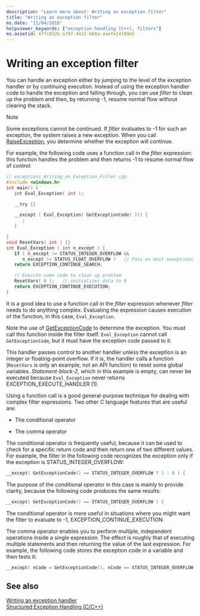 ```yaml
---
description: "Learn more about: Writing an exception filter"
title: "Writing an exception filter"
ms.date: "11/04/2016"
helpviewer_keywords: ["exception handling [C++], filters"]
ms.assetid: 47fc832b-a707-4422-b60a-aaefe14189e5
---
```

# Writing an exception filter

You can handle an exception either by jumping to the level of the exception handler or by continuing execution. Instead of using the exception handler code to handle the exception and falling through, you can use *filter* to clean up the problem and then, by returning -1, resume normal flow without clearing the stack.

> [!NOTE]
> Some exceptions cannot be continued. If *filter* evaluates to -1 for such an exception, the system raises a new exception. When you call [RaiseException](/windows/win32/api/errhandlingapi/nf-errhandlingapi-raiseexception), you determine whether the exception will continue.

For example, the following code uses a function call in the *filter* expression: this function handles the problem and then returns -1 to resume normal flow of control:

```cpp
// exceptions_Writing_an_Exception_Filter.cpp
#include <windows.h>
int main() {
   int Eval_Exception( int );

   __try {}

   __except ( Eval_Exception( GetExceptionCode( ))) {
      ;
   }

}
void ResetVars( int ) {}
int Eval_Exception ( int n_except ) {
   if ( n_except != STATUS_INTEGER_OVERFLOW &&
      n_except != STATUS_FLOAT_OVERFLOW )   // Pass on most exceptions
   return EXCEPTION_CONTINUE_SEARCH;

   // Execute some code to clean up problem
   ResetVars( 0 );   // initializes data to 0
   return EXCEPTION_CONTINUE_EXECUTION;
}
```

It is a good idea to use a function call in the *filter* expression whenever *filter* needs to do anything complex. Evaluating the expression causes execution of the function, in this case, `Eval_Exception`.

Note the use of [GetExceptionCode](/windows/win32/Debug/getexceptioncode) to determine the exception. You must call this function inside the filter itself. `Eval_Exception` cannot call `GetExceptionCode`, but it must have the exception code passed to it.

This handler passes control to another handler unless the exception is an integer or floating-point overflow. If it is, the handler calls a function (`ResetVars` is only an example, not an API function) to reset some global variables. *Statement-block-2*, which in this example is empty, can never be executed because `Eval_Exception` never returns EXCEPTION_EXECUTE_HANDLER (1).

Using a function call is a good general-purpose technique for dealing with complex filter expressions. Two other C language features that are useful are:

- The conditional operator

- The comma operator

The conditional operator is frequently useful, because it can be used to check for a specific return code and then return one of two different values. For example, the filter in the following code recognizes the exception only if the exception is STATUS_INTEGER_OVERFLOW:

```cpp
__except( GetExceptionCode() == STATUS_INTEGER_OVERFLOW ? 1 : 0 ) {
```

The purpose of the conditional operator in this case is mainly to provide clarity, because the following code produces the same results:

```cpp
__except( GetExceptionCode() == STATUS_INTEGER_OVERFLOW ) {
```

The conditional operator is more useful in situations where you might want the filter to evaluate to -1, EXCEPTION_CONTINUE_EXECUTION.

The comma operator enables you to perform multiple, independent operations inside a single expression. The effect is roughly that of executing multiple statements and then returning the value of the last expression. For example, the following code stores the exception code in a variable and then tests it:

```cpp
__except( nCode = GetExceptionCode(), nCode == STATUS_INTEGER_OVERFLOW )
```

## See also

[Writing an exception handler](../cpp/writing-an-exception-handler.md)<br/>
[Structured Exception Handling (C/C++)](../cpp/structured-exception-handling-c-cpp.md)
